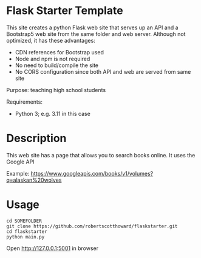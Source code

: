 # Flask Starter Template

This site creates a python Flask web site that serves up an API and a Bootstrap5 web site from the same folder and web server. Although not optimized, it has these advantages:

* CDN references for Bootstrap used
* Node and npm is not required
* No need to build/compile the site
* No CORS configuration since both API and web are served from same site

Purpose: teaching high school students

Requirements:

* Python 3; e.g. 3.11 in this case

# Description

This web site has a page that allows you to search books online. It uses the Google API

Example: https://www.googleapis.com/books/v1/volumes?q=alaskan%20wolves

# Usage

```
cd SOMEFOLDER
git clone https://github.com/robertscotthoward/flaskstarter.git
cd flaskstarter
python main.py
```

Open http://127.0.0.1:5001 in browser